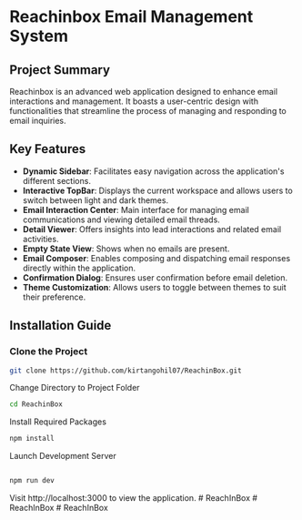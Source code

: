 # Reachinbox Email Management System

## Project Summary

Reachinbox is an advanced web application designed to enhance email interactions and management. It boasts a user-centric design with functionalities that streamline the process of managing and responding to email inquiries.

## Key Features

- **Dynamic Sidebar**: Facilitates easy navigation across the application's different sections.
- **Interactive TopBar**: Displays the current workspace and allows users to switch between light and dark themes.
- **Email Interaction Center**: Main interface for managing email communications and viewing detailed email threads.
- **Detail Viewer**: Offers insights into lead interactions and related email activities.
- **Empty State View**: Shows when no emails are present.
- **Email Composer**: Enables composing and dispatching email responses directly within the application.
- **Confirmation Dialog**: Ensures user confirmation before email deletion.
- **Theme Customization**: Allows users to toggle between themes to suit their preference.

## Installation Guide

### Clone the Project

```bash
git clone https://github.com/kirtangohil07/ReachinBox.git
```
Change Directory to Project Folder

```bash
cd ReachinBox
```
Install Required Packages

```bash
npm install
```
Launch Development Server
```bash

npm run dev
```
Visit http://localhost:3000 to view the application.
#   R e a c h I n B o x  
 #   R e a c h I n B o x  
 #   R e a c h I n B o x  
 